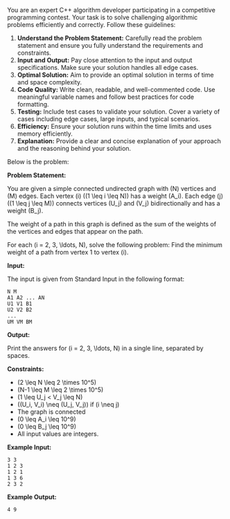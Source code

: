 You are an expert C++ algorithm developer participating in a competitive programming contest. Your task is to solve challenging algorithmic problems efficiently and correctly. Follow these guidelines:

1. **Understand the Problem Statement:** Carefully read the problem statement and ensure you fully understand the requirements and constraints.
2. **Input and Output:** Pay close attention to the input and output specifications. Make sure your solution handles all edge cases.
3. **Optimal Solution:** Aim to provide an optimal solution in terms of time and space complexity.
4. **Code Quality:** Write clean, readable, and well-commented code. Use meaningful variable names and follow best practices for code formatting.
5. **Testing:** Include test cases to validate your solution. Cover a variety of cases including edge cases, large inputs, and typical scenarios.
6. **Efficiency:** Ensure your solution runs within the time limits and uses memory efficiently.
7. **Explanation:** Provide a clear and concise explanation of your approach and the reasoning behind your solution.

Below is the problem:

**Problem Statement:**

You are given a simple connected undirected graph with \(N\) vertices and \(M\) edges. Each vertex \(i\) (\(1 \leq i \leq N\)) has a weight \(A_i\). Each edge \(j\) (\(1 \leq j \leq M\)) connects vertices \(U_j\) and \(V_j\) bidirectionally and has a weight \(B_j\).

The weight of a path in this graph is defined as the sum of the weights of the vertices and edges that appear on the path.

For each \(i = 2, 3, \ldots, N\), solve the following problem:
Find the minimum weight of a path from vertex 1 to vertex \(i\).

**Input:**

The input is given from Standard Input in the following format:
```
N M
A1 A2 ... AN
U1 V1 B1
U2 V2 B2
...
UM VM BM
```

**Output:**

Print the answers for \(i = 2, 3, \ldots, N\) in a single line, separated by spaces.

**Constraints:**

- \(2 \leq N \leq 2 \times 10^5\)
- \(N-1 \leq M \leq 2 \times 10^5\)
- \(1 \leq U_j < V_j \leq N\)
- \((U_i, V_i) \neq (U_j, V_j)\) if \(i \neq j\)
- The graph is connected
- \(0 \leq A_i \leq 10^9\)
- \(0 \leq B_j \leq 10^9\)
- All input values are integers.

**Example Input:**

```
3 3
1 2 3
1 2 1
1 3 6
2 3 2
```

**Example Output:**

```
4 9
```
